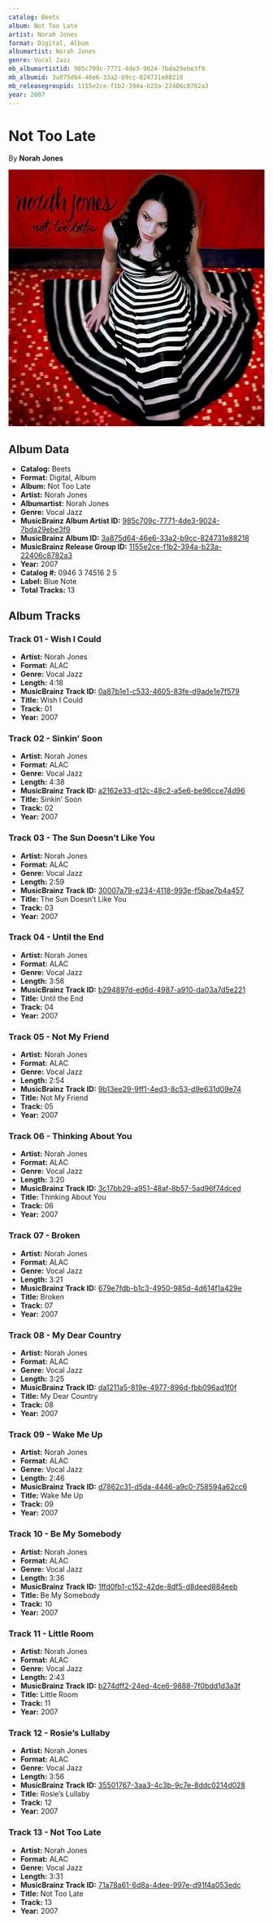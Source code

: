 ```yaml
---
catalog: Beets
album: Not Too Late
artist: Norah Jones
format: Digital, Album
albumartist: Norah Jones
genre: Vocal Jazz
mb_albumartistid: 985c709c-7771-4de3-9024-7bda29ebe3f9
mb_albumid: 3a875d64-46e6-33a2-b9cc-824731e88218
mb_releasegroupid: 1155e2ce-f1b2-394a-b23a-22406c8782a3
year: 2007
---
```


# Not Too Late

By **Norah Jones**

![](../../assets/beetscovers/Norah_Jones-Not_Too_Late.jpg)

## Album Data

- **Catalog:** Beets
- **Format:** Digital, Album
- **Album:** Not Too Late
- **Artist:** Norah Jones
- **Albumartist:** Norah Jones
- **Genre:** Vocal Jazz
- **MusicBrainz Album Artist ID:** [985c709c-7771-4de3-9024-7bda29ebe3f9](https://musicbrainz.org/artist/985c709c-7771-4de3-9024-7bda29ebe3f9)
- **MusicBrainz Album ID:** [3a875d64-46e6-33a2-b9cc-824731e88218](https://musicbrainz.org/release/3a875d64-46e6-33a2-b9cc-824731e88218)
- **MusicBrainz Release Group ID:** [1155e2ce-f1b2-394a-b23a-22406c8782a3](https://musicbrainz.org/release-group/1155e2ce-f1b2-394a-b23a-22406c8782a3)
- **Year:** 2007
- **Catalog #:** 0946 3 74516 2 5
- **Label:** Blue Note
- **Total Tracks:** 13

## Album Tracks

### Track 01 - Wish I Could

- **Artist:** Norah Jones
- **Format:** ALAC
- **Genre:** Vocal Jazz
- **Length:** 4:18
- **MusicBrainz Track ID:** [0a87b1e1-c533-4605-83fe-d9ade1e7f579](https://musicbrainz.org/recording/0a87b1e1-c533-4605-83fe-d9ade1e7f579)
- **Title:** Wish I Could
- **Track:** 01
- **Year:** 2007

### Track 02 - Sinkin’ Soon

- **Artist:** Norah Jones
- **Format:** ALAC
- **Genre:** Vocal Jazz
- **Length:** 4:38
- **MusicBrainz Track ID:** [a2162e33-d12c-48c2-a5e6-be96cce74d96](https://musicbrainz.org/recording/a2162e33-d12c-48c2-a5e6-be96cce74d96)
- **Title:** Sinkin’ Soon
- **Track:** 02
- **Year:** 2007

### Track 03 - The Sun Doesn’t Like You

- **Artist:** Norah Jones
- **Format:** ALAC
- **Genre:** Vocal Jazz
- **Length:** 2:59
- **MusicBrainz Track ID:** [30007a79-e234-4118-993e-f5bae7b4a457](https://musicbrainz.org/recording/30007a79-e234-4118-993e-f5bae7b4a457)
- **Title:** The Sun Doesn’t Like You
- **Track:** 03
- **Year:** 2007

### Track 04 - Until the End

- **Artist:** Norah Jones
- **Format:** ALAC
- **Genre:** Vocal Jazz
- **Length:** 3:56
- **MusicBrainz Track ID:** [b294897d-ed6d-4987-a910-da03a7d5e221](https://musicbrainz.org/recording/b294897d-ed6d-4987-a910-da03a7d5e221)
- **Title:** Until the End
- **Track:** 04
- **Year:** 2007

### Track 05 - Not My Friend

- **Artist:** Norah Jones
- **Format:** ALAC
- **Genre:** Vocal Jazz
- **Length:** 2:54
- **MusicBrainz Track ID:** [9b13ee29-9ff1-4ed3-8c53-d9e631d09e74](https://musicbrainz.org/recording/9b13ee29-9ff1-4ed3-8c53-d9e631d09e74)
- **Title:** Not My Friend
- **Track:** 05
- **Year:** 2007

### Track 06 - Thinking About You

- **Artist:** Norah Jones
- **Format:** ALAC
- **Genre:** Vocal Jazz
- **Length:** 3:20
- **MusicBrainz Track ID:** [3c17bb29-a951-48af-8b57-5ad96f74dced](https://musicbrainz.org/recording/3c17bb29-a951-48af-8b57-5ad96f74dced)
- **Title:** Thinking About You
- **Track:** 06
- **Year:** 2007

### Track 07 - Broken

- **Artist:** Norah Jones
- **Format:** ALAC
- **Genre:** Vocal Jazz
- **Length:** 3:21
- **MusicBrainz Track ID:** [679e7fdb-b1c3-4950-985d-4d614f1a429e](https://musicbrainz.org/recording/679e7fdb-b1c3-4950-985d-4d614f1a429e)
- **Title:** Broken
- **Track:** 07
- **Year:** 2007

### Track 08 - My Dear Country

- **Artist:** Norah Jones
- **Format:** ALAC
- **Genre:** Vocal Jazz
- **Length:** 3:25
- **MusicBrainz Track ID:** [da1211a5-819e-4977-896d-fbb096ad1f0f](https://musicbrainz.org/recording/da1211a5-819e-4977-896d-fbb096ad1f0f)
- **Title:** My Dear Country
- **Track:** 08
- **Year:** 2007

### Track 09 - Wake Me Up

- **Artist:** Norah Jones
- **Format:** ALAC
- **Genre:** Vocal Jazz
- **Length:** 2:46
- **MusicBrainz Track ID:** [d7862c31-d5da-4446-a9c0-758594a62cc6](https://musicbrainz.org/recording/d7862c31-d5da-4446-a9c0-758594a62cc6)
- **Title:** Wake Me Up
- **Track:** 09
- **Year:** 2007

### Track 10 - Be My Somebody

- **Artist:** Norah Jones
- **Format:** ALAC
- **Genre:** Vocal Jazz
- **Length:** 3:36
- **MusicBrainz Track ID:** [1ffd0fb1-c152-42de-8df5-d8deed884eeb](https://musicbrainz.org/recording/1ffd0fb1-c152-42de-8df5-d8deed884eeb)
- **Title:** Be My Somebody
- **Track:** 10
- **Year:** 2007

### Track 11 - Little Room

- **Artist:** Norah Jones
- **Format:** ALAC
- **Genre:** Vocal Jazz
- **Length:** 2:43
- **MusicBrainz Track ID:** [b274dff2-24ed-4ce6-9888-7f0bdd1d3a3f](https://musicbrainz.org/recording/b274dff2-24ed-4ce6-9888-7f0bdd1d3a3f)
- **Title:** Little Room
- **Track:** 11
- **Year:** 2007

### Track 12 - Rosie’s Lullaby

- **Artist:** Norah Jones
- **Format:** ALAC
- **Genre:** Vocal Jazz
- **Length:** 3:56
- **MusicBrainz Track ID:** [35501767-3aa3-4c3b-9c7e-8ddc0214d028](https://musicbrainz.org/recording/35501767-3aa3-4c3b-9c7e-8ddc0214d028)
- **Title:** Rosie’s Lullaby
- **Track:** 12
- **Year:** 2007

### Track 13 - Not Too Late

- **Artist:** Norah Jones
- **Format:** ALAC
- **Genre:** Vocal Jazz
- **Length:** 3:31
- **MusicBrainz Track ID:** [71a78a61-6d8a-4dee-997e-d91f4a053edc](https://musicbrainz.org/recording/71a78a61-6d8a-4dee-997e-d91f4a053edc)
- **Title:** Not Too Late
- **Track:** 13
- **Year:** 2007

